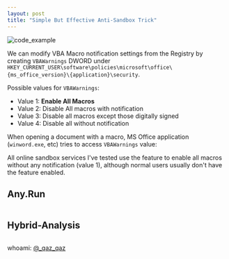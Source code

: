 ```yaml
---
layout: post
title: "Simple But Effective Anti-Sandbox Trick"
---
```


![code_example](https://user-images.githubusercontent.com/16405698/63274873-141c7800-c290-11e9-8f57-fc78ba524aff.png)


We can modify VBA Macro notification settings from the Registry by creating `VBAWarnings` DWORD under 
`HKEY_CURRENT_USER\software\policies\microsoft\office\{ms_office_version}\{application}\security`.

Possible values for `VBAWarnings`:
- Value 1: **Enable All Macros**
- Value 2: Disable All macros with notification
- Value 3: Disable all macros except those digitally signed
- Value 4: Disable all without notification

When opening a document with a macro, MS Office application (`winword.exe`, etc)  tries to access `VBAWarnings` value:
<img data-src="https://user-images.githubusercontent.com/16405698/63274217-f39fee00-c28e-11e9-8dc8-abfd46a98b1a.PNG" class="lazyload" />

All online sandbox services I've tested use the feature to enable all macros without any notification (value 1), although normal users usually don't have the feature enabled.

## **Any.Run**
<img data-src="https://user-images.githubusercontent.com/16405698/63274221-f4388480-c28e-11e9-8df3-63ed0615e873.png" class="lazyload" />

## **Hybrid-Analysis**
<img data-src="https://user-images.githubusercontent.com/16405698/63274219-f4388480-c28e-11e9-8d53-2be6bb869035.png" class="lazyload" />



whoami: [@_qaz_qaz](https://twitter.com/_qaz_qaz)